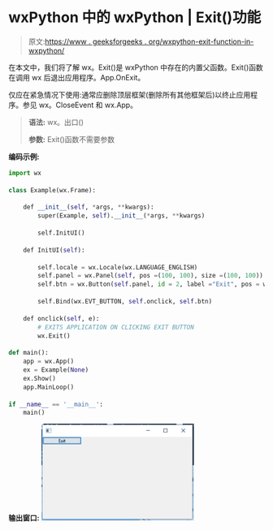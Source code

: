 # wxPython 中的 wxPython | Exit()功能

> 原文:[https://www . geeksforgeeks . org/wxpython-exit-function-in-wxpython/](https://www.geeksforgeeks.org/wxpython-exit-function-in-wxpython/)

在本文中，我们将了解 wx。Exit()是 wxPython 中存在的内置父函数。Exit()函数在调用 wx 后退出应用程序。App.OnExit。

仅应在紧急情况下使用:通常应删除顶层框架(删除所有其他框架后)以终止应用程序。参见 wx。CloseEvent 和 wx.App。

> **语法:**
> wx。出口()
> 
> **参数:**
> Exit()函数不需要参数

**编码示例:**

```py
import wx

class Example(wx.Frame):

    def __init__(self, *args, **kwargs):
        super(Example, self).__init__(*args, **kwargs)

        self.InitUI()

    def InitUI(self):

        self.locale = wx.Locale(wx.LANGUAGE_ENGLISH)
        self.panel = wx.Panel(self, pos =(100, 100), size =(100, 100))
        self.btn = wx.Button(self.panel, id = 2, label ="Exit", pos = wx.DefaultPosition, size =(100, 20))

        self.Bind(wx.EVT_BUTTON, self.onclick, self.btn)

    def onclick(self, e):
        # EXITS APPLICATION ON CLICKING EXIT BUTTON
        wx.Exit()

def main():
    app = wx.App()
    ex = Example(None)
    ex.Show()
    app.MainLoop()

if __name__ == '__main__':
    main()
```

**输出窗口:**
![](img/63e929ea15735fc012da0294563358f0.png)